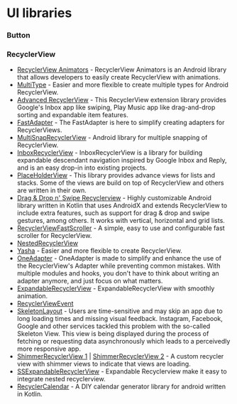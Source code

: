 # UI libraries

### Button
### RecyclerView 
- [RecyclerView Animators](https://github.com/wasabeef/recyclerview-animators) - RecyclerView Animators is an Android library that allows developers to easily create RecyclerView with animations.
- [MultiType](https://github.com/drakeet/MultiType) - Easier and more flexible to create multiple types for Android RecyclerView.
- [Advanced RecyclerView](https://github.com/h6ah4i/android-advancedrecyclerview) - This RecyclerView extension library provides Google's Inbox app like swiping, Play Music app like drag-and-drop sorting and expandable item features. 
- [FastAdapter](https://github.com/mikepenz/FastAdapter) - The FastAdapter is here to simplify creating adapters for RecyclerViews.
- [MultiSnapRecyclerView](https://github.com/TakuSemba/MultiSnapRecyclerView) - Android library for multiple snapping of RecyclerView.
- [InboxRecyclerView](https://github.com/saket/InboxRecyclerView) - InboxRecyclerView is a library for building expandable descendant navigation inspired by Google Inbox and Reply, and is an easy drop-in into existing projects. 
- [PlaceHolderView]() - This library provides advance views for lists and stacks. Some of the views are build on top of RecyclerView and others are written in their own.
- [Drag & Drop n' Swipe Recyclerview](https://github.com/ernestoyaquello/DragDropSwipeRecyclerview) - Highly customizable Android library written in Kotlin that uses AndroidX and extends RecyclerView to include extra features, such as support for drag & drop and swipe gestures, among others. It works with vertical, horizontal and grid lists.
- [RecyclerViewFastScroller](https://github.com/quiph/RecyclerView-FastScroller) - A simple, easy to use and configurable fast scroller for RecyclerView.
- [NestedRecyclerView](https://github.com/JasonGaoH/NestedRecyclerView) 
- [Yasha](https://github.com/ssseasonnn/Yasha) - Easier and more flexible to create RecyclerView.
- [OneAdapter](https://github.com/ironSource/OneAdapter) - OneAdapter is made to simplify and enhance the use of the RecyclerView's Adapter while preventing common mistakes. With multiple modules and hooks, you don't have to think about writing an adapter anymore, and just focus on what matters.
- [ExpandableRecyclerView](https://github.com/Xigong93/ExpandableRecyclerView) - ExpandableRecyclerView with smoothly animation.
- [RecyclerViewEvent](https://github.com/OCNYang/RecyclerViewEvent)
- [SkeletonLayout](https://github.com/Faltenreich/SkeletonLayout) - Users are time-sensitive and may skip an app due to long loading times and missing visual feedback. Instagram, Facebook, Google and other services tackled this problem with the so-called Skeleton View. This view is being displayed during the process of fetching or requesting data asynchronously which leads to a perceivedly more responsive app.
- [ShimmerRecyclerView 1](https://github.com/omtodkar/ShimmerRecyclerView) | [ShimmerRecyclerView 2](https://github.com/sharish/ShimmerRecyclerView) - A custom recycler view with shimmer views to indicate that views are loading. 
- [SSExpandableRecyclerView](https://github.com/SimformSolutionsPvtLtd/SSExpandableRecylerView) - Expandable Recyclerview make it easy to integrate nested recyclerview.
- [RecyclerCalendar](https://github.com/tejpratap46/RecyclerCalendarAndroid) - A DIY calendar generator library for android written in Kotlin.
